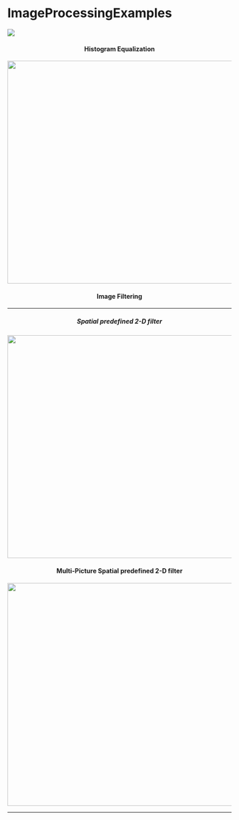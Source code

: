 # ImageProcessingExamples
[![](https://img.shields.io/badge/author-@farunurisonmez-blue.svg?style=flat)](https://farunurisonmez.com)

<h4 align="center">Histogram Equalization</h4>

<p align="center">
<img src="https://storage.googleapis.com/fns-blog/public/frontend/assets/images/document/ImageProcessing/histogramEqualization.png" width="600" height="500">
</p>

<h4 align="center">Image Filtering</h4>

---

<h5 align="center">Spatial predefined 2-D filter</h5>
<p align="center">
<img src="https://storage.googleapis.com/fns-blog/public/frontend/assets/images/document/ImageProcessing/spatialFiltering.png" width="600" height="500">
</p>

<h4 align="center">Multi-Picture Spatial predefined 2-D filter</h4>
<p align="center">
<img src="https://storage.googleapis.com/fns-blog/public/frontend/assets/images/document/ImageProcessing/multiImageFiltering.png" width="600" height="500">
</p>


---
